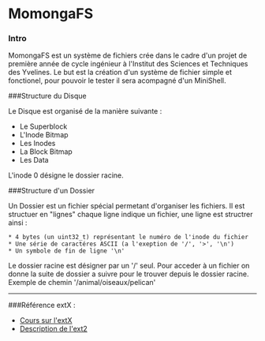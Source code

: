 MomongaFS
=========
### Intro

MomongaFS est un système de fichiers crée dans le cadre d'un projet de première année de cycle ingénieur à l'Institut des Sciences et Techniques des Yvelines.
Le but est la création d'un système de fichier simple et fonctionel, pour pouvoir le tester il sera acompagné d'un MiniShell.

###Structure du Disque

Le Disque est organisé de la manière suivante :

* Le Superblock
* L'Inode Bitmap
* Les Inodes
* La Block Bitmap
* Les Data

L'inode 0 désigne le dossier racine.

###Structure d'un Dossier

Un Dossier est un fichier spécial permetant d'organiser les fichiers. Il est structuer en "lignes" chaque ligne indique un fichier, une ligne est structrer ainsi :
	
	* 4 bytes (un uint32_t) représentant le numéro de l'inode du fichier
	* Une série de caractéres ASCII (a l'exeption de '/', '>', '\n')  
	* Un symbole de fin de ligne '\n'

Le dossier racine est désigner par un '/' seul.
Pour acceder à un fichier on donne la suite de dossier a suivre pour le trouver depuis le dossier racine. Exemple de chemin '/animal/oiseaux/pelican'

---

###Référence
extX :
* [Cours sur l'extX](https://www.fbi.h-da.de/fileadmin/personal/h.baier/Lectures-winter-11/WS-11-Forensics/vorlesung_forensik_ws11-12_kap07-ext-handout.pdf)
* [Description de l'ext2](http://www.nongnu.org/ext2-doc/ext2.html)



